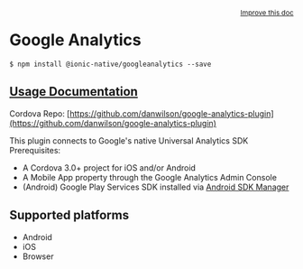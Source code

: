 
<a style="float:right;font-size:12px;" href="http://github.com/driftyco/ionic-native/edit/master/src/@ionic-native/plugins/googleanalytics/index.ts#L2">
  Improve this doc
</a>

# Google Analytics
<!-- end header block -->

```
$ npm install @ionic-native/googleanalytics --save
```

## [Usage Documentation](https://ionicframework.com/docs/v2/native/googleanalytics/)

Cordova Repo: [https://github.com/danwilson/google-analytics-plugin](https://github.com/danwilson/google-analytics-plugin)

<!-- description -->
This plugin connects to Google's native Universal Analytics SDK
Prerequisites:
- A Cordova 3.0+ project for iOS and/or Android
- A Mobile App property through the Google Analytics Admin Console
- (Android) Google Play Services SDK installed via [Android SDK Manager](https://developer.android.com/sdk/installing/adding-packages.html)

<!-- @platforms tag -->
## Supported platforms

- Android
- iOS
- Browser

<!-- @platforms tag end -->
<!-- end for prop in method.decorators[0].argumentInfo -->
<!-- end content block -->
<!-- end body block -->
